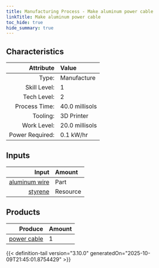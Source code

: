 ```yaml
---
title: Manufacturing Process - Make aluminum power cable
linkTitle: Make aluminum power cable
toc_hide: true
hide_summary: true
---
```

<!-- This is generated by the MarsSim HelpGenertor, do not edit. -->


## Characteristics

| Attribute      | Value |
|--------:|:------|
|Type:|Manufacture|
|Skill Level:|1|
|Tech Level:|2|
|Process Time:|40.0 millisols|
|Tooling:|3D Printer|
|Work Level:|20.0 millisols|
|Power Required:|0.1 kW/hr|

## Inputs

| Input      | Amount |
|--------:|:------|
|[aluminum wire](/docs/definitions/part/aluminum-wire)|Part|20|
|[styrene](/docs/definitions/resource/styrene)|Resource|1.0 kg|

## Products


| Produce      | Amount |
|--------:|:------|
|[power cable](/docs/definitions/part/power-cable)|1|



{{< definition-tail version="3.10.0" generatedOn="2025-10-09T21:45:01.8754429" >}}




